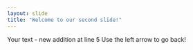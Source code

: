 ```yaml
---
layout: slide
title: "Welcome to our second slide!"
---
```

Your text - new addition at line 5
Use the left arrow to go back!
